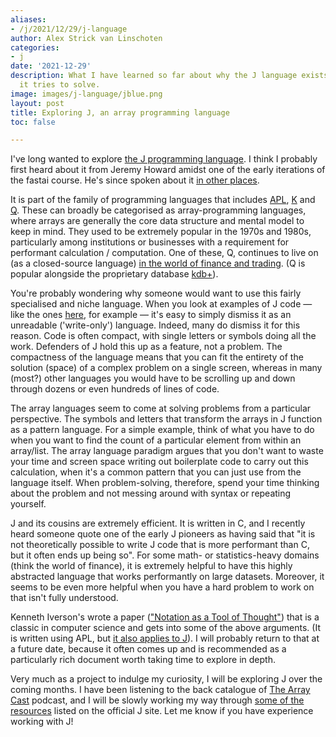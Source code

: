 ```yaml
---
aliases:
- /j/2021/12/29/j-language
author: Alex Strick van Linschoten
categories:
- j
date: '2021-12-29'
description: What I have learned so far about why the J language exists and what problems
  it tries to solve.
image: images/j-language/jblue.png
layout: post
title: Exploring J, an array programming language
toc: false

---
```


I've long wanted to explore [the J programming language](https://www.jsoftware.com). I think I probably first heard about it from Jeremy Howard amidst one of the early iterations of the fastai course. He's since spoken about it [in other places](https://youtu.be/J6XcP4JOHmk?t=505).

It is part of the family of programming languages that includes [APL](https://en.wikipedia.org/wiki/APL_(programming_language)), [K](https://en.wikipedia.org/wiki/K_%28programming_language%29) and [Q](https://en.wikipedia.org/wiki/Q_(programming_language_from_Kx_Systems)). These can broadly be categorised as array-programming languages, where arrays are generally the core data structure and mental model to keep in mind. They used to be extremely popular in the 1970s and 1980s, particularly among institutions or businesses with a requirement for performant calculation / computation. One of these, Q, continues to live on (as a closed-source language) [in the world of finance and trading](https://www.efinancialcareers.se/news/2020/10/kdb-finance-jobs). (Q is popular alongside the proprietary database [kdb+](https://en.wikipedia.org/wiki/Kdb%2B)).

You're probably wondering why someone would want to use this fairly specialised and niche language. When you look at examples of J code — like the ones [here](https://code.jsoftware.com/wiki/Studio/IdiosyncraticIntroduction), for example — it's easy to simply dismiss it as an unreadable ('write-only') language. Indeed, many do dismiss it for this reason. Code is often compact, with single letters or symbols doing all the work. Defenders of J hold this up as a feature, not a problem. The compactness of the language means that you can fit the entirety of the solution (space) of a complex problem on a single screen, whereas in many (most?) other languages you would have to be scrolling up and down through dozens or even hundreds of lines of code.

The array languages seem to come at solving problems from a particular perspective. The symbols and letters that transform the arrays in J function as a pattern language. For a simple example, think of what you have to do when you want to find the count of a particular element from within an array/list. The array language paradigm argues that you don't want to waste your time and screen space writing out boilerplate code to carry out this calculation, when it's a common pattern that you can just use from the language itself. When problem-solving, therefore, spend your time thinking about the problem and not messing around with syntax or repeating yourself.

J and its cousins are extremely efficient. It is written in C, and I recently heard someone quote one of the early J pioneers as having said that "it is not theoretically possible to write J code that is more performant than C, but it often ends up being so". For some math- or statistics-heavy domains (think the world of finance), it is extremely helpful to have this highly abstracted language that works performantly on large datasets. Moreover, it seems to be even more helpful when you have a hard problem to work on that isn't fully understood.

Kenneth Iverson's wrote a paper (["Notation as a Tool of Thought"](https://www.jsoftware.com/papers/tot.htm)) that is a classic in computer science and gets into some of the above arguments. (It is written using APL, but [it also applies to J](https://www.hillelwayne.com/post/j-notation/)). I will probably return to that at a future date, because it often comes up and is recommended as a particularly rich document worth taking time to explore in depth.

Very much as a project to indulge my curiosity, I will be exploring J over the coming months. I have been listening to the back catalogue of [The Array Cast](https://www.arraycast.com) podcast, and I will be slowly working my way through [some of the resources](https://code.jsoftware.com/wiki/Main_Page) listed on the official J site. Let me know if you have experience working with J!